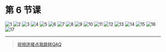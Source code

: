 # 第 6 节课

![1](../../static/c/6/1.png)
![2](../../static/c/6/2.png)
![3](../../static/c/6/3.png)
![4](../../static/c/6/4.png)
![5](../../static/c/6/5.png)
![6](../../static/c/6/6.png)
![7](../../static/c/6/7.png)
![8](../../static/c/6/8.png)
![9](../../static/c/6/9.png)
![10](../../static/c/6/10.png)
![11](../../static/c/6/11.png)
![12](../../static/c/6/12.png)
![13](../../static/c/6/13.png)
![14](../../static/c/6/14.png)
![15](../../static/c/6/15.png)
![16](../../static/c/6/16.png)
![17](../../static/c/6/17.png)

* * *
> [视频连接点我跳转QAQ](https://www.bilibili.com/video/BV1tP4y127Up/?spm_id_from=333.999.0.0)